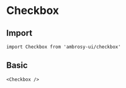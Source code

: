 <script setup>
import Checkbox from '../src/components/Checkbox.vue' 
import {ref} from 'vue' 

const value = ref(false)
</script>

# Checkbox

## Import

```vue
import Checkbox from 'ambrosy-ui/checkbox'
```
## Basic

<Checkbox v-model="value" />

```vue
<Checkbox />
```